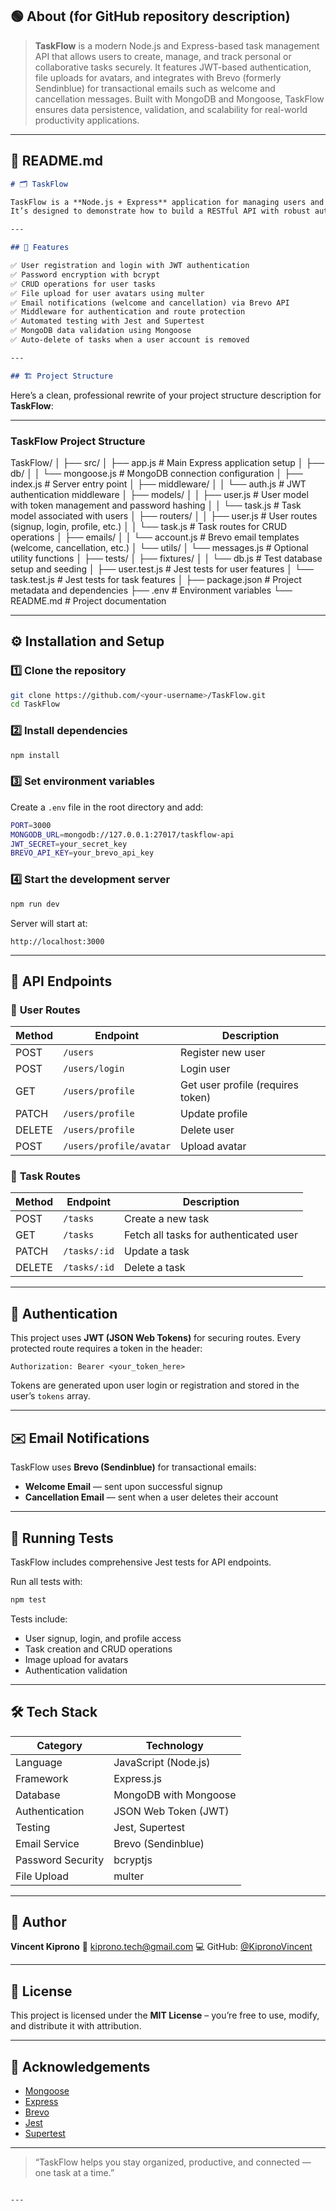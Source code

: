 ## 🟢 **About (for GitHub repository description)**

> **TaskFlow** is a modern Node.js and Express-based task management API that allows users to create, manage, and track personal or collaborative tasks securely. It features JWT-based authentication, file uploads for avatars, and integrates with Brevo (formerly Sendinblue) for transactional emails such as welcome and cancellation messages. Built with MongoDB and Mongoose, TaskFlow ensures data persistence, validation, and scalability for real-world productivity applications.

---

## 🧾 **README.md**

```markdown
# 🗂️ TaskFlow

TaskFlow is a **Node.js + Express** application for managing users and tasks with secure authentication and real-time email notifications.  
It’s designed to demonstrate how to build a RESTful API with robust authentication, file uploads, and MongoDB integration using **Mongoose**.

---

## 🚀 Features

✅ User registration and login with JWT authentication  
✅ Password encryption with bcrypt  
✅ CRUD operations for user tasks  
✅ File upload for user avatars using multer  
✅ Email notifications (welcome and cancellation) via Brevo API  
✅ Middleware for authentication and route protection  
✅ Automated testing with Jest and Supertest  
✅ MongoDB data validation using Mongoose  
✅ Auto-delete of tasks when a user account is removed  

---

## 🏗️ Project Structure

```
Here’s a clean, professional rewrite of your project structure description for **TaskFlow**:

---

### **TaskFlow Project Structure**

TaskFlow/
│
├── src/
│   ├── app.js                # Main Express application setup
│   ├── db/
│   │   └── mongoose.js       # MongoDB connection configuration
│   ├── index.js              # Server entry point
│   ├── middleware/
│   │   └── auth.js           # JWT authentication middleware
│   ├── models/
│   │   ├── user.js           # User model with token management and password hashing
│   │   └── task.js           # Task model associated with users
│   ├── routers/
│   │   ├── user.js           # User routes (signup, login, profile, etc.)
│   │   └── task.js           # Task routes for CRUD operations
│   ├── emails/
│   │   └── account.js        # Brevo email templates (welcome, cancellation, etc.)
│   └── utils/
│       └── messages.js       # Optional utility functions
│
├── tests/
│   ├── fixtures/
│   │   └── db.js             # Test database setup and seeding
│   ├── user.test.js          # Jest tests for user features
│   └── task.test.js          # Jest tests for task features
│
├── package.json              # Project metadata and dependencies
├── .env                      # Environment variables
└── README.md                 # Project documentation

---

## ⚙️ Installation and Setup

### 1️⃣ Clone the repository
```bash
git clone https://github.com/<your-username>/TaskFlow.git
cd TaskFlow
````

### 2️⃣ Install dependencies

```bash
npm install
```

### 3️⃣ Set environment variables

Create a `.env` file in the root directory and add:

```bash
PORT=3000
MONGODB_URL=mongodb://127.0.0.1:27017/taskflow-api
JWT_SECRET=your_secret_key
BREVO_API_KEY=your_brevo_api_key
```

### 4️⃣ Start the development server

```bash
npm run dev
```

Server will start at:

```
http://localhost:3000
```

---

## 🧩 API Endpoints

### 🔐 **User Routes**

| Method | Endpoint                | Description                       |
| ------ | ----------------------- | --------------------------------- |
| POST   | `/users`                | Register new user                 |
| POST   | `/users/login`          | Login user                        |
| GET    | `/users/profile`        | Get user profile (requires token) |
| PATCH  | `/users/profile`        | Update profile                    |
| DELETE | `/users/profile`        | Delete user                       |
| POST   | `/users/profile/avatar` | Upload avatar                     |

### 📝 **Task Routes**

| Method | Endpoint     | Description                            |
| ------ | ------------ | -------------------------------------- |
| POST   | `/tasks`     | Create a new task                      |
| GET    | `/tasks`     | Fetch all tasks for authenticated user |
| PATCH  | `/tasks/:id` | Update a task                          |
| DELETE | `/tasks/:id` | Delete a task                          |

---

## 🔐 Authentication

This project uses **JWT (JSON Web Tokens)** for securing routes.
Every protected route requires a token in the header:

```
Authorization: Bearer <your_token_here>
```

Tokens are generated upon user login or registration and stored in the user’s `tokens` array.

---

## ✉️ Email Notifications

TaskFlow uses **Brevo (Sendinblue)** for transactional emails:

* **Welcome Email** — sent upon successful signup
* **Cancellation Email** — sent when a user deletes their account

---

## 🧪 Running Tests

TaskFlow includes comprehensive Jest tests for API endpoints.

Run all tests with:

```bash
npm test
```

Tests include:

* User signup, login, and profile access
* Task creation and CRUD operations
* Image upload for avatars
* Authentication validation

---

## 🛠️ Tech Stack

| Category          | Technology            |
| ----------------- | --------------------- |
| Language          | JavaScript (Node.js)  |
| Framework         | Express.js            |
| Database          | MongoDB with Mongoose |
| Authentication    | JSON Web Token (JWT)  |
| Testing           | Jest, Supertest       |
| Email Service     | Brevo (Sendinblue)    |
| Password Security | bcryptjs              |
| File Upload       | multer                |

---

## 👤 Author

**Vincent Kiprono**
📧 [kiprono.tech@gmail.com](mailto:kiprono.tech@gmail.com)
💻 GitHub: [@KipronoVincent](https://github.com/KipronoVincent)

---

## 📄 License

This project is licensed under the **MIT License** – you’re free to use, modify, and distribute it with attribution.

---

## 🌟 Acknowledgements

* [Mongoose](https://mongoosejs.com/)
* [Express](https://expressjs.com/)
* [Brevo](https://www.brevo.com/)
* [Jest](https://jestjs.io/)
* [Supertest](https://github.com/visionmedia/supertest)

---

> “TaskFlow helps you stay organized, productive, and connected — one task at a time.”

```

---
